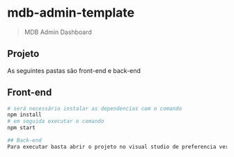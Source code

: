 # mdb-admin-template

> MDB Admin Dashboard

## Projeto
As seguintes pastas são front-end e back-end

## Front-end

``` bash
# será necessário instalar as dependencias com o comando
npm install
# em seguida executar o comando 
npm start

## Back-end 
Para executar basta abrir o projeto no visual studio de preferencia versão 2019 pois a versão do core .NET é a 2.2.300 mais atual.

